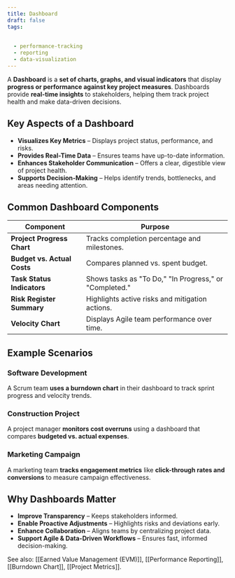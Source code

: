 ```yaml
---
title: Dashboard
draft: false
tags:
  
  
  - performance-tracking
  - reporting
  - data-visualization
---
```


A **Dashboard** is a **set of charts, graphs, and visual indicators** that display **progress or performance against key project measures**. Dashboards provide **real-time insights** to stakeholders, helping them track project health and make data-driven decisions.

## **Key Aspects of a Dashboard**
- **Visualizes Key Metrics** – Displays project status, performance, and risks.
- **Provides Real-Time Data** – Ensures teams have up-to-date information.
- **Enhances Stakeholder Communication** – Offers a clear, digestible view of project health.
- **Supports Decision-Making** – Helps identify trends, bottlenecks, and areas needing attention.

## **Common Dashboard Components**
| **Component**        | **Purpose** |
|---------------------|------------------------------------------------|
| **Project Progress Chart** | Tracks completion percentage and milestones. |
| **Budget vs. Actual Costs** | Compares planned vs. spent budget. |
| **Task Status Indicators** | Shows tasks as "To Do," "In Progress," or "Completed." |
| **Risk Register Summary** | Highlights active risks and mitigation actions. |
| **Velocity Chart** | Displays Agile team performance over time. |

## **Example Scenarios**

### **Software Development**
A Scrum team **uses a burndown chart** in their dashboard to track sprint progress and velocity trends.

### **Construction Project**
A project manager **monitors cost overruns** using a dashboard that compares **budgeted vs. actual expenses**.

### **Marketing Campaign**
A marketing team **tracks engagement metrics** like **click-through rates and conversions** to measure campaign effectiveness.

## **Why Dashboards Matter**
- **Improve Transparency** – Keeps stakeholders informed.
- **Enable Proactive Adjustments** – Highlights risks and deviations early.
- **Enhance Collaboration** – Aligns teams by centralizing project data.
- **Support Agile & Data-Driven Workflows** – Ensures fast, informed decision-making.

See also: [[Earned Value Management (EVM)]], [[Performance Reporting]], [[Burndown Chart]], [[Project Metrics]].
